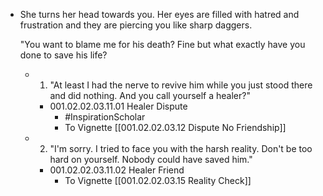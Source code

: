 - She turns her head towards you. Her eyes are filled with hatred and frustration and they are piercing you like sharp daggers.
  
  "You want to blame me for his death? Fine but what exactly have you done to save his life?
	- 1. "At least I had the nerve to revive him while you just stood there and did nothing. And you call yourself a healer?"
		- 001.02.02.03.11.01 Healer Dispute
			- #InspirationScholar
			- To Vignette [[001.02.02.03.12 Dispute No Friendship]]
	- 2. "I'm sorry. I tried to face you with the harsh reality. Don't be too hard on yourself. Nobody could have saved him."
		- 001.02.02.03.11.02 Healer Friend
			- To Vignette [[001.02.02.03.15 Reality Check]]